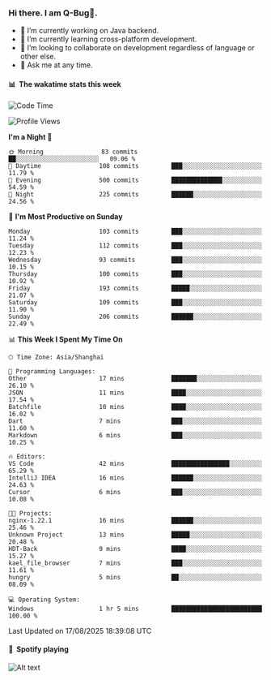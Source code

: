 ### Hi there. I am Q-Bug🐞.

- 🔭 I’m currently working on Java backend.
- 🌱 I’m currently learning cross-platform development.
- 👯 I’m looking to collaborate on development regardless of language or other else.
- 💬 Ask me at any time.

#### 📊 &nbsp;**The wakatime stats this week**  
<!--START_SECTION:waka-->
![Code Time](http://img.shields.io/badge/Code%20Time-340%20hrs%209%20mins-blue)

![Profile Views](http://img.shields.io/badge/Profile%20Views-0-blue)

**I'm a Night 🦉** 

```text
🌞 Morning                83 commits          ██░░░░░░░░░░░░░░░░░░░░░░░   09.06 % 
🌆 Daytime                108 commits         ███░░░░░░░░░░░░░░░░░░░░░░   11.79 % 
🌃 Evening                500 commits         ██████████████░░░░░░░░░░░   54.59 % 
🌙 Night                  225 commits         ██████░░░░░░░░░░░░░░░░░░░   24.56 % 
```
📅 **I'm Most Productive on Sunday** 

```text
Monday                   103 commits         ███░░░░░░░░░░░░░░░░░░░░░░   11.24 % 
Tuesday                  112 commits         ███░░░░░░░░░░░░░░░░░░░░░░   12.23 % 
Wednesday                93 commits          ███░░░░░░░░░░░░░░░░░░░░░░   10.15 % 
Thursday                 100 commits         ███░░░░░░░░░░░░░░░░░░░░░░   10.92 % 
Friday                   193 commits         █████░░░░░░░░░░░░░░░░░░░░   21.07 % 
Saturday                 109 commits         ███░░░░░░░░░░░░░░░░░░░░░░   11.90 % 
Sunday                   206 commits         ██████░░░░░░░░░░░░░░░░░░░   22.49 % 
```


📊 **This Week I Spent My Time On** 

```text
🕑︎ Time Zone: Asia/Shanghai

💬 Programming Languages: 
Other                    17 mins             ███████░░░░░░░░░░░░░░░░░░   26.10 % 
JSON                     11 mins             ████░░░░░░░░░░░░░░░░░░░░░   17.54 % 
Batchfile                10 mins             ████░░░░░░░░░░░░░░░░░░░░░   16.02 % 
Dart                     7 mins              ███░░░░░░░░░░░░░░░░░░░░░░   11.60 % 
Markdown                 6 mins              ███░░░░░░░░░░░░░░░░░░░░░░   10.25 % 

🔥 Editors: 
VS Code                  42 mins             ████████████████░░░░░░░░░   65.29 % 
IntelliJ IDEA            16 mins             ██████░░░░░░░░░░░░░░░░░░░   24.63 % 
Cursor                   6 mins              ███░░░░░░░░░░░░░░░░░░░░░░   10.08 % 

🐱‍💻 Projects: 
nginx-1.22.1             16 mins             ██████░░░░░░░░░░░░░░░░░░░   25.46 % 
Unknown Project          13 mins             █████░░░░░░░░░░░░░░░░░░░░   20.48 % 
HDT-Back                 9 mins              ████░░░░░░░░░░░░░░░░░░░░░   15.27 % 
kael_file_browser        7 mins              ███░░░░░░░░░░░░░░░░░░░░░░   11.61 % 
hungry                   5 mins              ██░░░░░░░░░░░░░░░░░░░░░░░   08.09 % 

💻 Operating System: 
Windows                  1 hr 5 mins         █████████████████████████   100.00 % 
```


 Last Updated on 17/08/2025 18:39:08 UTC
<!--END_SECTION:waka-->

#### 🎵 &nbsp;**Spotify playing**  
![Alt text](https://spotify-recently-played-readme.vercel.app/api?user=e5y1o4x7kdt9kf2blu4wvmb4s&unique={true|1|on|yes})
